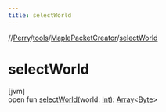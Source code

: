 ```yaml
---
title: selectWorld
---
```

//[Perry](../../../index.html)/[tools](../index.html)/[MaplePacketCreator](index.html)/[selectWorld](select-world.html)



# selectWorld



[jvm]\
open fun [selectWorld](select-world.html)(world: [Int](https://kotlinlang.org/api/latest/jvm/stdlib/kotlin/-int/index.html)): [Array](https://kotlinlang.org/api/latest/jvm/stdlib/kotlin/-array/index.html)&lt;[Byte](https://kotlinlang.org/api/latest/jvm/stdlib/kotlin/-byte/index.html)&gt;




